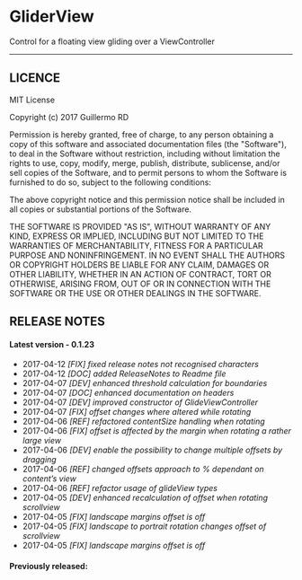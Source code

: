 # GliderView
Control for a floating view gliding over a ViewController

---

## LICENCE

MIT License

Copyright (c) 2017 Guillermo RD

Permission is hereby granted, free of charge, to any person obtaining a copy
of this software and associated documentation files (the "Software"), to deal
in the Software without restriction, including without limitation the rights
to use, copy, modify, merge, publish, distribute, sublicense, and/or sell
copies of the Software, and to permit persons to whom the Software is
furnished to do so, subject to the following conditions:

The above copyright notice and this permission notice shall be included in all
copies or substantial portions of the Software.

THE SOFTWARE IS PROVIDED "AS IS", WITHOUT WARRANTY OF ANY KIND, EXPRESS OR
IMPLIED, INCLUDING BUT NOT LIMITED TO THE WARRANTIES OF MERCHANTABILITY,
FITNESS FOR A PARTICULAR PURPOSE AND NONINFRINGEMENT. IN NO EVENT SHALL THE
AUTHORS OR COPYRIGHT HOLDERS BE LIABLE FOR ANY CLAIM, DAMAGES OR OTHER
LIABILITY, WHETHER IN AN ACTION OF CONTRACT, TORT OR OTHERWISE, ARISING FROM,
OUT OF OR IN CONNECTION WITH THE SOFTWARE OR THE USE OR OTHER DEALINGS IN THE
SOFTWARE.

## RELEASE NOTES

#### Latest version -  0.1.23
+ 2017-04-12 *[FIX] fixed release notes not recognised characters*
+ 2017-04-12 *[DOC] added ReleaseNotes to Readme file*
+ 2017-04-07 *[DEV] enhanced threshold calculation for boundaries*
+ 2017-04-07 *[DOC] enhanced documentation on headers*
+ 2017-04-07 *[DEV] improved constructor of GlideViewController*
+ 2017-04-07 *[FIX] offset changes where altered while rotating*
+ 2017-04-06 *[REF] refactored contentSize handling when rotating*
+ 2017-04-06 *[FIX] offset is affected by the margin when rotating a rather large view*
+ 2017-04-06 *[DEV] enable the possibility to change multiple offsets by dragging*
+ 2017-04-06 *[REF] changed offsets approach to % dependant on content’s view*
+ 2017-04-06 *[REF] refactor usage of glideView types*
+ 2017-04-05 *[DEV] enhanced recalculation of offset when rotating scrollview*
+ 2017-04-05 *[FIX] landscape margins offset is off*
+ 2017-04-05 *[FIX] landscape to portrait rotation changes offset of scrollview*
+ 2017-04-05 *[FIX] landscape margins offset is off*

#### Previously released:
